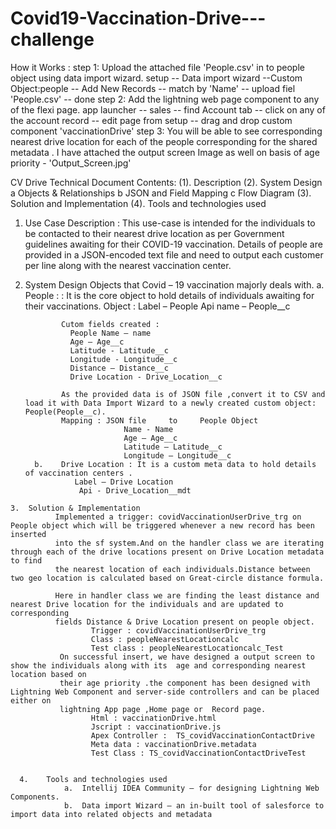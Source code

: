 # Covid19-Vaccination-Drive---challenge

How it Works :
      step 1: Upload the attached file 'People.csv' in to people object using data import wizard.
             setup -- Data import wizard --Custom Object:people -- Add New Records -- match by 'Name' -- upload fiel 'People.csv' -- done
      step 2: Add the lightning web page component to any of the flexi page.
             app launcher -- sales -- find Account tab -- click on any of the account record -- edit page from setup -- drag and drop custom component 'vaccinationDrive'
      step 3: You will be able to see corresponding nearest drive location for each of the people corresponding for the shared metadata .
                        I have attached the output screen Image as well on basis of age priority - 'Output_Screen.jpg'


CV Drive Technical Document
Contents:
  (1).	Description
  (2).	System Design
      a Objects & Relationships
      b JSON and Field Mapping
      c Flow Diagram
  (3).	Solution and Implementation
  (4).	Tools and technologies used


  1.	Use Case Description :
          This use-case is intended for the individuals to be contacted to their nearest drive location as per 
          Government guidelines awaiting for their COVID-19 vaccination. Details of people are provided in a JSON-encoded text
          file and need to output each customer per line along with the nearest vaccination center.
  2.	System Design
          Objects that Covid – 19 vaccination majorly deals with.
              a.	People : : It is the core object to hold details of individuals awaiting for their vaccinations.
                    Object :
                      Label – People
                      Api name – People__c

                    Cutom fields created :
                      People Name – name
                      Age – Age__c
                      Latitude - Latitude__c
                      Longitude - Longitude__c
                      Distance – Distance__c
                      Drive Location - Drive_Location__c

                    As the provided data is of JSON file ,convert it to CSV and load it with Data Import Wizard to a newly created custom object: People(People__c).
                    Mapping : JSON file     to     People Object
                                  Name - Name
                                  Age – Age__c
                                  Latitude – Latitude__c
                                  Longitude – Longitude__c
              b.	Drive Location : It is a custom meta data to hold details of vaccination centers .
                       Label – Drive Location
                        Api - Drive_Location__mdt

    3.	Solution & Implementation
              Implemented a trigger: covidVaccinationUserDrive_trg on People object which will be triggered whenever a new record has been inserted 
              into the sf system.And on the handler class we are iterating through each of the drive locations present on Drive Location metadata to find
              the nearest location of each individuals.Distance between two geo location is calculated based on Great-circle distance formula.
              
              Here in handler class we are finding the least distance and nearest Drive location for the individuals and are updated to corresponding 
              fields Distance & Drive Location present on people object. 
                      Trigger : covidVaccinationUserDrive_trg
                      Class : peopleNearestLocationcalc
                      Test class : peopleNearestLocationcalc_Test
               On successful insert, we have designed a output screen to show the individuals along with its  age and corresponding nearest location based on
               their age priority .the component has been designed with Lightning Web Component and server-side controllers and can be placed either on
               lightning App page ,Home page or  Record page.
                      Html : vaccinationDrive.html
                      Jscript : vaccinationDrive.js
                      Apex Controller :  TS_covidVaccinationContactDrive
                      Meta data : vaccinationDrive.metadata
                      Test Class : TS_covidVaccinationContactDriveTest
                

      4.	Tools and technologies used
                a.	Intellij IDEA Community – for designing Lightning Web Components.
                b.	Data import Wizard – an in-built tool of salesforce to import data into related objects and metadata
